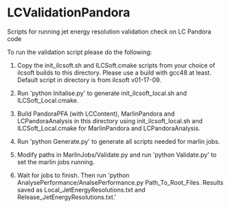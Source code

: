 # LCValidationPandora
Scripts for running jet energy resolution validation check on LC Pandora code

To run the validation script please do the following:

1) Copy the init_ilcsoft.sh and ILCSoft.cmake scripts from your choice of ilcsoft builds to this directory.  Please use a build with gcc48 at least.  Default script in directory is from ilcsoft v01-17-09.

2) Run 'python Initalise.py' to generate init_ilcsoft_local.sh and ILCSoft_Local.cmake.

3) Build PandoraPFA (with LCContent), MarlinPandora and LCPandoraAnalysis in this directory using init_ilcsoft_local.sh and ILCSoft_Local.cmake for MarlinPandora and LCPandoraAnalysis.

4) Run 'python Generate.py' to generate all scripts needed for marlin jobs.

5) Modify paths in MarlinJobs/Validate.py and run 'python Validate.py' to set the marlin jobs running.

6) Wait for jobs to finish.  Then run 'python AnalysePerformance/AnalsePerformance.py Path_To_Root_Files.  Results saved as Local_JetEnergyResolutions.txt and Release_JetEnergyResolutions.txt.'

